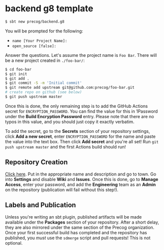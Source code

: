 # backend g8 template

```bash
$ sbt new precog/backend.g8
```

You will be prompted for the following:

- `name [Your Project Name]:`
- `open_source [false]:`

Answer the questions. Let's assume the project name is `Foo Bar`. There will be a new project created in `./foo-bar/`:

```bash
$ cd foo-bar
$ git init
$ git add .
$ git commit -S -m 'Initial commit'
$ git remote add upstream git@github.com:precog/foo-bar.git
# create repo on github (see below)
$ git push upstream master
```

Once this is done, the only remaining step is to add the GitHub Actions secret for `ENCRYPTION_PASSWORD`. You can find the value for this in 1Password under the **Build Encryption Password** entry. Please note that there are no typos in this value, and you should just copy it exactly verbatim.

To add the secret, go to the **Secrets** section of your repository settings, click **Add a new secret**, enter `ENCRYPTION_PASSWORD` for the name and paste the value into the text box. Then click **Add secret** and you're all set! Run `git push upstream master` and the first Actions build should run!

## Repository Creation

[Click here](https://github.com/organizations/precog/repositories/new). Put in the appropriate name and description and go to town. Go into **Settings** and disable **Wiki** and **Issues**. Once this is done, go to **Manage Access**, enter your password, and add the **Engineering** team as an **Admin** on the repository (publication will fail without this step!).

## Labels and Publication

Unless you're writing an sbt plugin, published artifacts will be made available under the **Packages** section of your repository. After a short delay, they are also mirrored under the same section of the Precog organization. Once your first successful build has completed and the repository has published, you *must* use the `sdmerge` script and pull requests! This is not optional.

